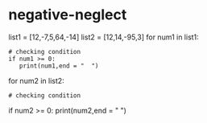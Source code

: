 # negative-neglect
list1 = [12,-7,5,64,-14]
list2 = [12,14,-95,3]
for num1 in list1:
      
    # checking condition
    if num1 >= 0:
       print(num1,end = "  ")

for num2 in list2:
      
    # checking condition
   if num2 >= 0:
       print(num2,end = "  ")

